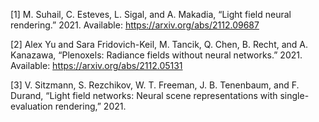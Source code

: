 <span class="csl-left-margin">\[1\] </span><span
class="csl-right-inline">M. Suhail, C. Esteves, L. Sigal, and A.
Makadia, “Light field neural rendering.” 2021. Available:
<https://arxiv.org/abs/2112.09687></span>

<span class="csl-left-margin">\[2\] </span><span
class="csl-right-inline">Alex Yu and Sara Fridovich-Keil, M. Tancik, Q.
Chen, B. Recht, and A. Kanazawa, “Plenoxels: Radiance fields without
neural networks.” 2021. Available:
<https://arxiv.org/abs/2112.05131></span>

<span class="csl-left-margin">\[3\] </span><span
class="csl-right-inline">V. Sitzmann, S. Rezchikov, W. T. Freeman, J. B.
Tenenbaum, and F. Durand, “Light field networks: Neural scene
representations with single-evaluation rendering,” 2021.</span>
